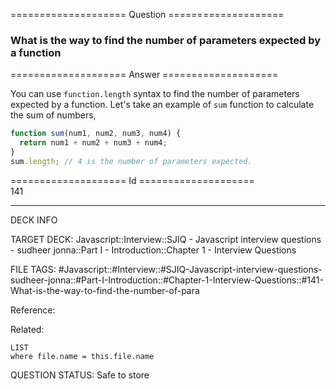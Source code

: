 ==================== Question ====================  

### What is the way to find the number of parameters expected by a function  

==================== Answer ====================  

You can use `function.length` syntax to find the number of parameters expected
by a function. Let's take an example of `sum` function to calculate the sum of
numbers,

```javascript
function sum(num1, num2, num3, num4) {
  return num1 + num2 + num3 + num4;
}
sum.length; // 4 is the number of parameters expected.
```

==================== Id ====================  
141

---

DECK INFO

TARGET DECK: Javascript::Interview::SJIQ - Javascript interview questions - sudheer jonna::Part I - Introduction::Chapter 1 - Interview Questions

FILE TAGS: #Javascript::#Interview::#SJIQ-Javascript-interview-questions-sudheer-jonna::#Part-I-Introduction::#Chapter-1-Interview-Questions::#141-What-is-the-way-to-find-the-number-of-para

Reference:

Related:

```dataview
LIST
where file.name = this.file.name
```

QUESTION STATUS: Safe to store
